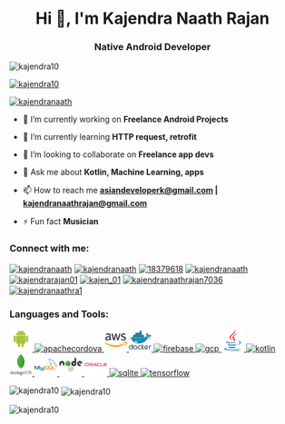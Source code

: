 <h1 align="center">Hi 👋, I'm Kajendra Naath Rajan</h1>
<h3 align="center">Native Android Developer</h3>

<p align="left"> <img src="https://komarev.com/ghpvc/?username=kajendra10&label=Profile%20views&color=0e75b6&style=flat" alt="kajendra10" /> </p>

<p align="left"> <a href="https://github.com/ryo-ma/github-profile-trophy"><img src="https://github-profile-trophy.vercel.app/?username=kajendra10" alt="kajendra10" /></a> </p>

<p align="left"> <a href="https://twitter.com/kajendranaath" target="blank"><img src="https://img.shields.io/twitter/follow/kajendranaath?logo=twitter&style=for-the-badge" alt="kajendranaath" /></a> </p>

- 🔭 I’m currently working on **Freelance Android Projects**

- 🌱 I’m currently learning **HTTP request, retrofit**

- 👯 I’m looking to collaborate on **Freelance app devs**

- 💬 Ask me about **Kotlin, Machine Learning, apps**

- 📫 How to reach me **asiandeveloperk@gmail.com | kajendranaathrajan@gmail.com**

- ⚡ Fun fact **Musician**

<h3 align="left">Connect with me:</h3>
<p align="left">
<a href="https://twitter.com/kajendranaath" target="blank"><img align="center" src="https://raw.githubusercontent.com/rahuldkjain/github-profile-readme-generator/master/src/images/icons/Social/twitter.svg" alt="kajendranaath" height="30" width="40" /></a>
<a href="https://linkedin.com/in/kajendranaath" target="blank"><img align="center" src="https://raw.githubusercontent.com/rahuldkjain/github-profile-readme-generator/master/src/images/icons/Social/linked-in-alt.svg" alt="kajendranaath" height="30" width="40" /></a>
<a href="https://stackoverflow.com/users/18379618" target="blank"><img align="center" src="https://raw.githubusercontent.com/rahuldkjain/github-profile-readme-generator/master/src/images/icons/Social/stack-overflow.svg" alt="18379618" height="30" width="40" /></a>
<a href="https://kaggle.com/kajendranaath" target="blank"><img align="center" src="https://raw.githubusercontent.com/rahuldkjain/github-profile-readme-generator/master/src/images/icons/Social/kaggle.svg" alt="kajendranaath" height="30" width="40" /></a>
<a href="https://fb.com/kajendrarajan01" target="blank"><img align="center" src="https://raw.githubusercontent.com/rahuldkjain/github-profile-readme-generator/master/src/images/icons/Social/facebook.svg" alt="kajendrarajan01" height="30" width="40" /></a>
<a href="https://instagram.com/kajen_01" target="blank"><img align="center" src="https://raw.githubusercontent.com/rahuldkjain/github-profile-readme-generator/master/src/images/icons/Social/instagram.svg" alt="kajen_01" height="30" width="40" /></a>
<a href="https://www.youtube.com/c/kajendranaathrajan7036" target="blank"><img align="center" src="https://raw.githubusercontent.com/rahuldkjain/github-profile-readme-generator/master/src/images/icons/Social/youtube.svg" alt="kajendranaathrajan7036" height="30" width="40" /></a>
<a href="https://www.hackerrank.com/kajendranaathra1" target="blank"><img align="center" src="https://raw.githubusercontent.com/rahuldkjain/github-profile-readme-generator/master/src/images/icons/Social/hackerrank.svg" alt="kajendranaathra1" height="30" width="40" /></a>
</p>

<h3 align="left">Languages and Tools:</h3>
<p align="left"> <a href="https://developer.android.com" target="_blank" rel="noreferrer"> <img src="https://raw.githubusercontent.com/devicons/devicon/master/icons/android/android-original-wordmark.svg" alt="android" width="40" height="40"/> </a> <a href="https://cordova.apache.org/" target="_blank" rel="noreferrer"> <img src="https://www.vectorlogo.zone/logos/apache_cordova/apache_cordova-icon.svg" alt="apachecordova" width="40" height="40"/> </a> <a href="https://aws.amazon.com" target="_blank" rel="noreferrer"> <img src="https://raw.githubusercontent.com/devicons/devicon/master/icons/amazonwebservices/amazonwebservices-original-wordmark.svg" alt="aws" width="40" height="40"/> </a> <a href="https://www.docker.com/" target="_blank" rel="noreferrer"> <img src="https://raw.githubusercontent.com/devicons/devicon/master/icons/docker/docker-original-wordmark.svg" alt="docker" width="40" height="40"/> </a> <a href="https://firebase.google.com/" target="_blank" rel="noreferrer"> <img src="https://www.vectorlogo.zone/logos/firebase/firebase-icon.svg" alt="firebase" width="40" height="40"/> </a> <a href="https://cloud.google.com" target="_blank" rel="noreferrer"> <img src="https://www.vectorlogo.zone/logos/google_cloud/google_cloud-icon.svg" alt="gcp" width="40" height="40"/> </a> <a href="https://www.java.com" target="_blank" rel="noreferrer"> <img src="https://raw.githubusercontent.com/devicons/devicon/master/icons/java/java-original.svg" alt="java" width="40" height="40"/> </a> <a href="https://kotlinlang.org" target="_blank" rel="noreferrer"> <img src="https://www.vectorlogo.zone/logos/kotlinlang/kotlinlang-icon.svg" alt="kotlin" width="40" height="40"/> </a> <a href="https://www.mongodb.com/" target="_blank" rel="noreferrer"> <img src="https://raw.githubusercontent.com/devicons/devicon/master/icons/mongodb/mongodb-original-wordmark.svg" alt="mongodb" width="40" height="40"/> </a> <a href="https://www.mysql.com/" target="_blank" rel="noreferrer"> <img src="https://raw.githubusercontent.com/devicons/devicon/master/icons/mysql/mysql-original-wordmark.svg" alt="mysql" width="40" height="40"/> </a> <a href="https://nodejs.org" target="_blank" rel="noreferrer"> <img src="https://raw.githubusercontent.com/devicons/devicon/master/icons/nodejs/nodejs-original-wordmark.svg" alt="nodejs" width="40" height="40"/> </a> <a href="https://www.oracle.com/" target="_blank" rel="noreferrer"> <img src="https://raw.githubusercontent.com/devicons/devicon/master/icons/oracle/oracle-original.svg" alt="oracle" width="40" height="40"/> </a> <a href="https://www.sqlite.org/" target="_blank" rel="noreferrer"> <img src="https://www.vectorlogo.zone/logos/sqlite/sqlite-icon.svg" alt="sqlite" width="40" height="40"/> </a> <a href="https://www.tensorflow.org" target="_blank" rel="noreferrer"> <img src="https://www.vectorlogo.zone/logos/tensorflow/tensorflow-icon.svg" alt="tensorflow" width="40" height="40"/> </a> </p>

<p><img align="left" src="https://github-readme-stats.vercel.app/api/top-langs?username=kajendra10&show_icons=true&locale=en&layout=compact" alt="kajendra10" /></p>

<p>&nbsp;<img align="center" src="https://github-readme-stats.vercel.app/api?username=kajendra10&show_icons=true&locale=en" alt="kajendra10" /></p>

<p><img align="center" src="https://github-readme-streak-stats.herokuapp.com/?user=kajendra10&" alt="kajendra10" /></p>
